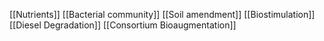 [[Nutrients]]
[[Bacterial community]]
[[Soil amendment]]
[[Biostimulation]]
[[Diesel Degradation]]
[[Consortium Bioaugmentation]]
